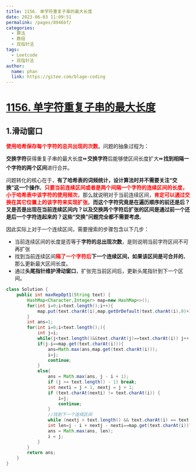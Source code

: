 ```yaml
---
title: 1156. 单字符重复子串的最大长度
date: 2023-06-03 11:09:51
permalink: /pages/8946bf/
categories:
  - 算法
  - 数组
  - 双指针法
tags:
  - Leetcode
  - 双指针法
author: 
  name: phan
  link: https://gitee.com/blage-coding
---
```

# [1156. 单字符重复子串的最大长度](https://leetcode.cn/problems/swap-for-longest-repeated-character-substring/)

## 1.滑动窗口

<font color="red">**使用哈希保存每个字符的总共出现的次数**</font>。问题的抽象过程为：

**交换字符**获得重复子串的最大长度⏩**交换字符**后能够使区间长度扩大⏩**找到相隔一个字符的两个区间**进行合并。

问题转化的核心在于，**有了哈希表的词频统计，设计算法时并不需要关注“交换”这一个操作**。<font color="red">**只要当前连续区间或者是两个间隔一个字符的连续区间的长度，小于哈希表中该字符的使用频次**</font>，那么就说明对于当前连续区间，<font color="red">**肯定可以通过交换在其它位置上的该字符来实现扩张**</font>。**而这个字符究竟是在遍历顺序的前还是后？又是否是出现在当前连续区间内？以及交换两个字符后扩张的区间是通过前一个还是后一个字符连起来的？这些“交换”问题完全都不需要考虑**。

因此实际上对于一个连续区间，需要搜索的步骤包含以下几步：

- 当前连续区间的长度是否等于**字符的总出现次数**，是则说明当前字符区间不可再扩张
- 找到当前连续区间<font color="red">**隔了一个字符后**</font>**下一个连续区间，如果该区间是可合并的**，那么更新最大区间长度。
- 通过**头尾指针维护滑动窗口**，扩张完当前区间后，更新头尾指针到下一个区间。

```java
class Solution {
    public int maxRepOpt1(String text) {
        HashMap<Character,Integer> map=new HashMap<>();
        for(int i=0;i<text.length();i++){
            map.put(text.charAt(i),map.getOrDefault(text.charAt(i),0)+1);
        }
        int ans=1;
        for(int i=0;i<text.length();){
            int j=i;
            while(j<text.length()&&text.charAt(j)==text.charAt(i)) j++;
            if(j-i==map.get(text.charAt(i))){
                ans=Math.max(ans,map.get(text.charAt(i)));
                i=j;
                continue;
            }
            else{
                ans = Math.max(ans, j - i + 1);
                if (j >= text.length() - 1) break;
                int nexti = j + 1, nextj = j + 1;
                if (text.charAt(nexti) != text.charAt(i)) {
                    i=j;
                    continue;
                }
                //找到下一个连续区间
                while (nextj < text.length() && text.charAt(i) == text.charAt(nextj)) nextj++;
                int len=j - i + nextj - nexti==map.get(text.charAt(i))?j - i + nextj - nexti:j - i + nextj - nexti+1;
                ans = Math.max(ans, len);
                i = j;
            }
        }
        return ans;
    }
}
```

